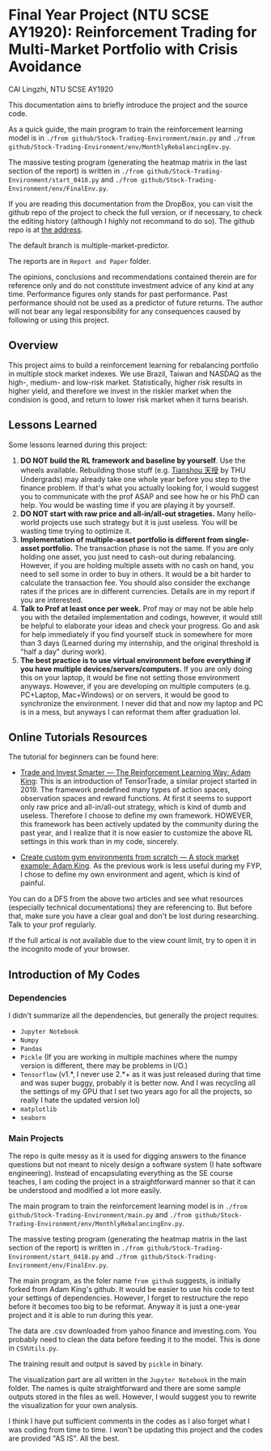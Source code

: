 
# Final Year Project (NTU SCSE AY1920): Reinforcement Trading for Multi-Market Portfolio with Crisis Avoidance

CAI Lingzhi, NTU SCSE AY1920

This documentation aims to briefly introduce the project and the source code. 

As a quick guide, the main program to train the reinforcement learning model is in `./from github/Stock-Trading-Environment/main.py` and `./from github/Stock-Trading-Environment/env/MonthlyRebalancingEnv.py`.

The massive testing program (generating the heatmap matrix in the last section of the report) is written in `./from github/Stock-Trading-Environment/start_0418.py` and `./from github/Stock-Trading-Environment/env/FinalEnv.py`.

If you are reading this documentation from the DropBox, you can visit the github repo of the project to check the full version, or if necessary, to check the editing history (although I highly not recommand to do so). The github repo is at [the address](https://github.com/lzcaisg/reinforcement_trader).

The default branch is multiple-market-predictor.

The reports are in `Report and Paper` folder.

The opinions, conclusions and recommendations contained therein are for reference only and do not constitute investment advice of any kind at any time. Performance figures only stands for past performance. Past performance should not be used as a predictor of future returns. The author will not bear any legal responsibility for any consequences caused by following or using this project.

## Overview

This project aims to build a reinforcement learning for rebalancing portfolio in multiple stock market indexes. We use Brazil, Taiwan and NASDAQ as the high-, medium- and low-risk market. Statistically, higher risk results in higher yield, and therefore we invest in the riskier market when the condision is good, and return to lower risk market when it turns bearish.

## Lessons Learned

Some lessons learned during this project:
1. **DO NOT build the RL framework and baseline by yourself**. Use the wheels available. Rebuilding those stuff (e.g. [Tianshou 天授](https://github.com/thu-ml/tianshou) by THU Undergrads) may already take one whole year before you step to the finance problem. If that's what you actually looking for, I would suggest you to communicate with the prof ASAP and see how he or his PhD can help. You would be wasting time if you are playing it by yourself. 
2. **DO NOT start with raw price and all-in/all-out strageties.** Many hello-world projects use such strategy but it is just useless. You will be wasting time trying to optimize it. 
3. **Implementation of multiple-asset portfolio is different from single-asset portfolio.** The transaction phase is not the same. If you are only holding one asset, you just need to cash-out during rebalancing. However, if you are holding multiple assets with no cash on hand, you need to sell some in order to buy in others. It would be a bit harder to calculate the transaction fee. You should also consider the exchange rates if the prices are in different currencies. Details are in my report if you are interested.
4. **Talk to Prof at least once per week.** Prof may or may not be able help you with the detailed implementation and codings, however, it would still be helpful to elaborate your ideas and check your progress. Go and ask for help immediately if you find yourself stuck in somewhere for more than 3 days (Learned during my internship, and the original threshold is "half a day" during work).
5. **The best practice is to use virtual environment before everything if you have multiple devices/servers/computers.** If you are only doing this on your laptop, it would be fine not setting those environment anyways. However, if you are developing on multiple computers (e.g. PC+Laptop, Mac+Windows) or on servers, it would be good to synchronize the environment. I never did that and now my laptop and PC is in a mess, but anyways I can reformat them after graduation lol.

## Online Tutorials Resources
The tutorial for beginners can be found here:

 - [Trade and Invest Smarter — The Reinforcement Learning Way: Adam King](https://towardsdatascience.com/trade-smarter-w-reinforcement-learning-a5e91163f315): This is an introduction of TensorTrade, a similar project started in 2019. The framework predefined many types of action spaces, observation spaces and reward functions. At first it seems to support only raw price and all-in/all-out strategy, which is kind of dumb and useless. Therefore I choose to define my own framework. HOWEVER, this framework has been actively updated by the community during the past year, and I realize that it is now easier to customize the above RL settings in this work than in my code, sincerely.

- [Create custom gym environments from scratch — A stock market example: Adam King](https://towardsdatascience.com/creating-a-custom-openai-gym-environment-for-stock-trading-be532be3910e). As the previous work is less useful during my FYP, I chose to define my own environment and agent, which is kind of painful.

You can do a DFS from the above two articles and see what resources (especially technical documentations) they are referencing to. But before that, make sure you have a clear goal and don't be lost during researching. Talk to your prof regularly.

If the full artical is not available due to the view count limit, try to open it in the incognito mode of your browser.

## Introduction of My Codes

### Dependencies

I didn't summarize all the dependencies, but generally the project requires:

- `Jupyter Notebook`
- `Numpy`
- `Pandas`
- `Pickle` (If you are working in multiple machines where the numpy version is different, there may be problems in I/O.)
- `Tensorflow` (v1.\*, I never use 2.\*+ as it was just released during that time and was super buggy, probably it is better now. And I was recycling all the settings of my GPU that I set two years ago for all the projects, so really I hate the updated version lol)
- `matplotlib`
- `seaborn`

### Main Projects

The repo is quite messy as it is used for digging answers to the finance questions but not meant to nicely design a software system (I hate software engineering). Instead of encapsulating everything as the SE course teaches, I am coding the project in a straightforward manner so that it can be understood and modified a lot more easily. 

The main program to train the reinforcement learning model is in `./from github/Stock-Trading-Environment/main.py` and `./from github/Stock-Trading-Environment/env/MonthlyRebalancingEnv.py`.

The massive testing program (generating the heatmap matrix in the last section of the report) is written in `./from github/Stock-Trading-Environment/start_0418.py` and `./from github/Stock-Trading-Environment/env/FinalEnv.py`.

The main program, as the foler name `from github` suggests, is initially forked from Adam King's github. It would be easier to use his code to test your settings of dependencies. However, I forget to restructure the repo before it becomes too big to be reformat. Anyway it is just a one-year project and it is able to run during this year.

The data are .csv downloaded from yahoo finance and investing.com. You probably need to clean the data before feeding it to the model. This is done in `CSVUtils.py`.

The training result and output is saved by `pickle` in binary. 

The visualization part are all written in the `Jupyter Notebook` in the main folder. The names is quite straightforward and there are some sample outputs stored in the files as well. However, I would suggest you to rewrite the visualization for your own analysis.

I think I have put sufficient comments in the codes as I also forget what I was coding from time to time. I won't be updating this project and the codes are provided "AS IS". All the best.
